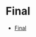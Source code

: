 # Final

<ul>   
     <li>
    <a href="newfinal/index.html" target="_blank">Final</a>
    </li>

</ul>
